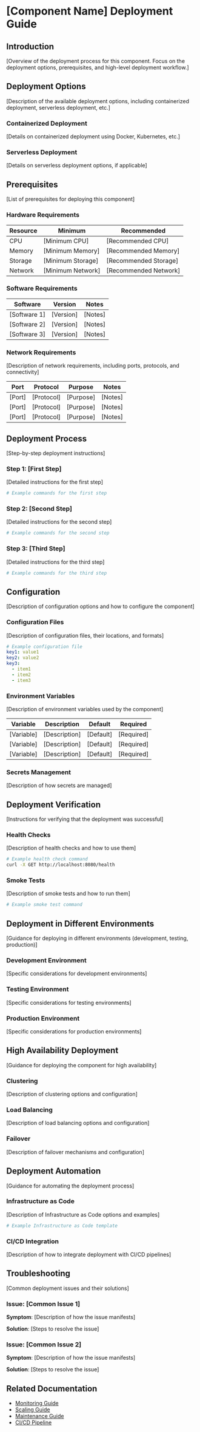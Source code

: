 # [Component Name] Deployment Guide

## Introduction

[Overview of the deployment process for this component. Focus on the deployment options, prerequisites, and high-level deployment workflow.]

## Deployment Options

[Description of the available deployment options, including containerized deployment, serverless deployment, etc.]

### Containerized Deployment

[Details on containerized deployment using Docker, Kubernetes, etc.]

### Serverless Deployment

[Details on serverless deployment options, if applicable]

## Prerequisites

[List of prerequisites for deploying this component]

### Hardware Requirements

| Resource | Minimum | Recommended |
|----------|---------|-------------|
| CPU | [Minimum CPU] | [Recommended CPU] |
| Memory | [Minimum Memory] | [Recommended Memory] |
| Storage | [Minimum Storage] | [Recommended Storage] |
| Network | [Minimum Network] | [Recommended Network] |

### Software Requirements

| Software | Version | Notes |
|----------|---------|-------|
| [Software 1] | [Version] | [Notes] |
| [Software 2] | [Version] | [Notes] |
| [Software 3] | [Version] | [Notes] |

### Network Requirements

[Description of network requirements, including ports, protocols, and connectivity]

| Port | Protocol | Purpose | Notes |
|------|----------|---------|-------|
| [Port] | [Protocol] | [Purpose] | [Notes] |
| [Port] | [Protocol] | [Purpose] | [Notes] |
| [Port] | [Protocol] | [Purpose] | [Notes] |

## Deployment Process

[Step-by-step deployment instructions]

### Step 1: [First Step]

[Detailed instructions for the first step]

```bash
# Example commands for the first step
```

### Step 2: [Second Step]

[Detailed instructions for the second step]

```bash
# Example commands for the second step
```

### Step 3: [Third Step]

[Detailed instructions for the third step]

```bash
# Example commands for the third step
```

## Configuration

[Description of configuration options and how to configure the component]

### Configuration Files

[Description of configuration files, their locations, and formats]

```yaml
# Example configuration file
key1: value1
key2: value2
key3:
  - item1
  - item2
  - item3
```

### Environment Variables

[Description of environment variables used by the component]

| Variable | Description | Default | Required |
|----------|-------------|---------|----------|
| [Variable] | [Description] | [Default] | [Required] |
| [Variable] | [Description] | [Default] | [Required] |
| [Variable] | [Description] | [Default] | [Required] |

### Secrets Management

[Description of how secrets are managed]

## Deployment Verification

[Instructions for verifying that the deployment was successful]

### Health Checks

[Description of health checks and how to use them]

```bash
# Example health check command
curl -X GET http://localhost:8080/health
```

### Smoke Tests

[Description of smoke tests and how to run them]

```bash
# Example smoke test command
```

## Deployment in Different Environments

[Guidance for deploying in different environments (development, testing, production)]

### Development Environment

[Specific considerations for development environments]

### Testing Environment

[Specific considerations for testing environments]

### Production Environment

[Specific considerations for production environments]

## High Availability Deployment

[Guidance for deploying the component for high availability]

### Clustering

[Description of clustering options and configuration]

### Load Balancing

[Description of load balancing options and configuration]

### Failover

[Description of failover mechanisms and configuration]

## Deployment Automation

[Guidance for automating the deployment process]

### Infrastructure as Code

[Description of Infrastructure as Code options and examples]

```yaml
# Example Infrastructure as Code template
```

### CI/CD Integration

[Description of how to integrate deployment with CI/CD pipelines]

## Troubleshooting

[Common deployment issues and their solutions]

### Issue: [Common Issue 1]

**Symptom**: [Description of how the issue manifests]

**Solution**: [Steps to resolve the issue]

### Issue: [Common Issue 2]

**Symptom**: [Description of how the issue manifests]

**Solution**: [Steps to resolve the issue]

## Related Documentation

- [Monitoring Guide](./monitoring.md)
- [Scaling Guide](./scaling.md)
- [Maintenance Guide](./maintenance.md)
- [CI/CD Pipeline](./ci-cd-pipeline.md)
